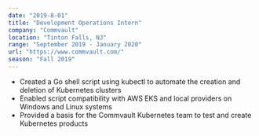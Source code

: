 ```yaml
---
date: "2019-8-01"
title: "Development Operations Intern"
company: "Commvault"
location: "Tinton Falls, NJ"
range: "September 2019 - January 2020"
url: "https://www.commvault.com/"
season: "Fall 2019"
---
```


- Created a Go shell script using kubectl to automate the creation and deletion of Kubernetes clusters
- Enabled script compatibility with AWS EKS and local providers on Windows and Linux systems
- Provided a basis for the Commvault Kubernetes team to test and create Kubernetes products

